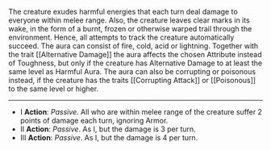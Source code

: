 The creature exudes harmful energies that each turn deal damage to everyone within melee range. Also, the creature leaves clear marks in its wake, in the form of a burnt, frozen or otherwise warped trail through the environment. Hence, all attempts to track the creature automatically succeed.
The aura can consist of fire, cold, acid or lightning. Together with the trait [[Alternative Damage]] the aura affects the chosen Attribute instead of Toughness, but only if the creature has Alternative Damage to at least the same level as Harmful Aura. The aura can also be corrupting or poisonous instead, if the creature has the traits [[Corrupting Attack]] or [[Poisonous]] to the same level or higher.

---
- I **Action**: *Passive*. All who are within melee range of the creature suffer 2 points of damage each turn, ignoring Armor.
- II **Action**: *Passive*. As I, but the damage is 3 per turn.
- III **Action**: *Passive*. As I, but the damage is 4 per turn.
